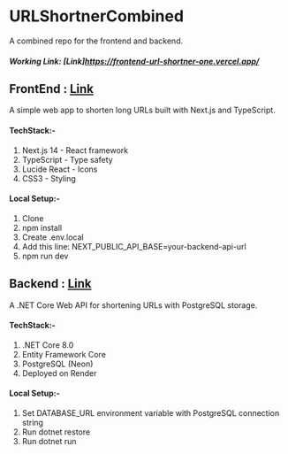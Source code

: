 # URLShortnerCombined
A combined repo for the frontend and backend.

##### Working Link: [Link]https://frontend-url-shortner-one.vercel.app/

## FrontEnd : [Link](https://github.com/Sarthak-Sen/frontend-url-shortner)

A simple web app to shorten long URLs built with Next.js and TypeScript.

#### TechStack:-
1. Next.js 14 - React framework
2. TypeScript - Type safety
3. Lucide React - Icons
4. CSS3 - Styling

#### Local Setup:-
1. Clone
2. npm install
3. Create .env.local
4. Add this line: NEXT_PUBLIC_API_BASE=your-backend-api-url
5. npm run dev


## Backend : [Link](https://github.com/Sarthak-Sen/UrlShortner.API)

A .NET Core Web API for shortening URLs with PostgreSQL storage.

#### TechStack:-
1. .NET Core 8.0
2. Entity Framework Core
3. PostgreSQL (Neon)
4. Deployed on Render

#### Local Setup:-
1. Set DATABASE_URL environment variable with PostgreSQL connection string
2. Run dotnet restore
3. Run dotnet run
